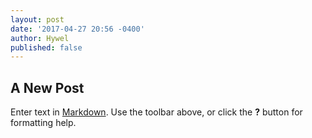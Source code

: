 ```yaml
---
layout: post
date: '2017-04-27 20:56 -0400'
author: Hywel
published: false
---
```

## A New Post

Enter text in [Markdown](http://daringfireball.net/projects/markdown/). Use the toolbar above, or click the **?** button for formatting help.
